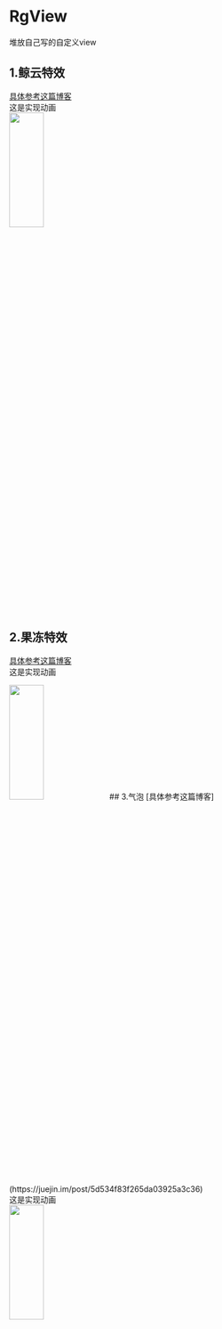 # RgView
堆放自己写的自定义view

## 1.鲸云特效
[具体参考这篇博客](https://juejin.im/post/5d033e46e51d4550723b13e6) <br>
这是实现动画 <br>
<img src="https://github.com/roger1245/RgView/blob/master/gif/1.gif" width = 35% height = 23% div align=right/>
## 2.果冻特效
[具体参考这篇博客](https://juejin.im/post/5d0c8c46f265da1ba84a9857) <br>
这是实现动画 <br>

<img src="https://github.com/roger1245/RgView/blob/master/gif/2.gif" width = 35% height = 23% div align=right/>
## 3.气泡
[具体参考这篇博客](https://juejin.im/post/5d534f83f265da03925a3c36) <br>
这是实现动画 <br>

<img src="https://github.com/roger1245/RgView/blob/master/gif/bubble.gif" width = 35% height = 23% div align=right/>
